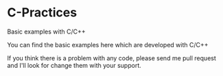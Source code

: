 # C-Practices
Basic examples with C/C++

You can find the basic examples here which are developed with C/C++

If you think there is a problem with any code, please send me pull request and I'll look for change them with your support.
